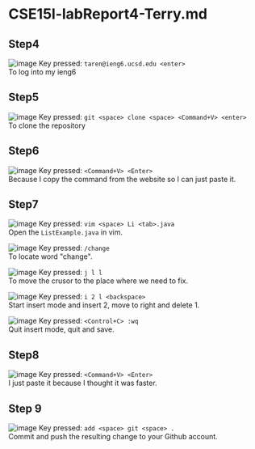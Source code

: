 # CSE15l-labReport4-Terry.md
## Step4
![image](step4.png)
Key pressed: `taren@ieng6.ucsd.edu <enter>` <br>
To log into my ieng6

## Step5
![image](step5.png)
Key pressed: `git <space> clone <space> <Command+V> <enter>`<br>
To clone the repository 

## Step6
![image](Step6.png)
Key pressed: `<Command+V> <Enter>`<br>
Because I copy the command from the website so I can just paste it.

## Step7
![image](Step7.1.png)
Key pressed: `vim <space> Li <tab>.java`<br>
Open the `ListExample.java` in vim.

![image](Step7.2.png)
Key pressed: `/change` <br>
To locate word "change".

![image](Step7.3.png)
Key pressed: `j l l` <br>
To move the crusor to the place where we need to fix.

![image](Step7.4.png)
Key pressed: `i 2 l <backspace>` <br>
Start insert mode and insert 2, move to right and delete 1.

![image](Step7.5.png)
Key pressed: `<Control+C> :wq` <br>
Quit insert mode, quit and save.

## Step8
![image](Step8.png)
Key pressed: `<Command+V> <Enter>`<br>
I just paste it because I thought it was faster.

## Step 9
![image](Step9.png)
Key pressed: `add <space> git <space> .` <br>
Commit and push the resulting change to your Github account. 
